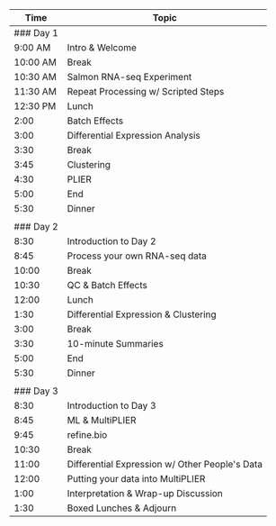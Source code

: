 | Time      | Topic                                          |
|-----------|------------------------------------------------|
| ### Day 1 |                                                |
| 9:00 AM   | Intro & Welcome                                |
| 10:00 AM  | Break                                          |
| 10:30 AM  | Salmon RNA-seq Experiment                      |
| 11:30 AM  | Repeat Processing w/ Scripted Steps            |
| 12:30 PM  | Lunch                                          |
| 2:00      | Batch Effects                                  |
| 3:00      | Differential Expression Analysis               |
| 3:30      | Break                                          |
| 3:45      | Clustering                                     |
| 4:30      | PLIER                                          |
| 5:00      | End                                            |
| 5:30      | Dinner                                         |
|           |                                                |
| ### Day 2 |                                                |
| 8:30      | Introduction to Day 2                          |
| 8:45      | Process your own RNA-seq data                  |
| 10:00     | Break                                          |
| 10:30     | QC & Batch Effects                             |
| 12:00     | Lunch                                          |
| 1:30      | Differential Expression & Clustering           |
| 3:00      | Break                                          |
| 3:30      | 10-minute Summaries                            |
| 5:00      | End                                            |
| 5:30      | Dinner                                         |
|           |                                                |
| ### Day 3 |                                                |
| 8:30      | Introduction to Day 3                          |
| 8:45      | ML & MultiPLIER                                |
| 9:45      | refine.bio                                     |
| 10:30     | Break                                          |
| 11:00     | Differential Expression w/ Other People's Data |
| 12:00     | Putting your data into MultiPLIER              |
| 1:00      | Interpretation & Wrap-up Discussion            |
| 1:30      | Boxed Lunches & Adjourn                        |
